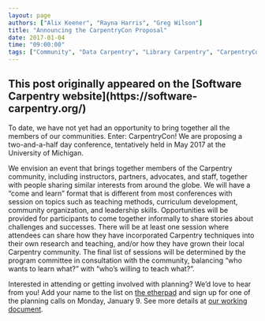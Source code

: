 ```yaml
---
layout: page
authors: ["Alix Keener", "Rayna Harris", "Greg Wilson"]
title: "Announcing the CarpentryCon Proposal"
date: 2017-01-04
time: "09:00:00"
tags: ["Community", "Data Carpentry", "Library Carpentry", "CarpentryCon", "Software Carpentry"]
---
```


<h2>This post originally appeared on the [Software Carpentry website](https://software-carpentry.org/)</h2>

To date, we have not yet had an opportunity to bring together all the members of our communities. Enter: CarpentryCon! We are proposing a two-and-a-half day conference, tentatively held in May 2017 at the University of Michigan. 

We envision an event that brings together members of the Carpentry community, including instructors, partners, advocates, and staff, together with people sharing similar interests from around the globe. We will have a “come and learn” format that is different from most conferences with session on topics such as teaching methods, curriculum development, community organization, and leadership skills. Opportunities will be provided for participants to come together informally to share stories about challenges and successes. There will be at least one session where attendees can share how they have incorporated Carpentry techniques into their own research and teaching, and/or how they have grown their local Carpentry community. The final list of sessions will be determined by the program committee in consultation with the community, balancing “who wants to learn what?” with “who’s willing to teach what?”.

Interested in attending or getting involved with planning? We’d love to hear from you! Add your name to the list on [the etherpad](http://pad.software-carpentry.org/2017carpentrycontaskforce) and sign up for one of the planning calls on Monday, January 9. See more details at [our working document](https://docs.google.com/document/d/1NzZiTsPMArUyZ2S-pblOZZ84a-xp23Zuu6IjD-YXIEg/edit).
